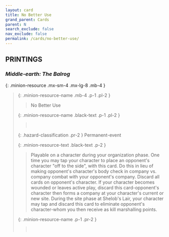```yaml
---
layout: card
title: No Better Use
grand_parent: Cards
parent: N
search_exclude: false
nav_exclude: false
permalink: /cards/no-better-use/
---
```


## PRINTINGS


### _Middle-earth: The Balrog_

{: .minion-resource .mx-sm-4 .mx-lg-8 .mb-4 }
> {: .minion-resource-name .mb-4 .p-1 .pl-2 }
> > <div class="hazard-mp"></div>
> > <div class="card-name">No Better Use</div>
>
> {: .minion-resource-name .black-text .p-1 .pl-2 }
> > &nbsp;
>
> {: .hazard-classification .pr-2 }
> Permanent-event
>
> {: .minion-resource-text .black-text .p-2 }
> > Playable on a character during your organization phase. One time you may tap your character to place an opponent's character "off to the side", with this card. Do this in lieu of making opponent's character's body check in company vs. company combat with your opponent's company. Discard all cards on opponent's character. If your character becomes wounded or leaves active play, discard this card-opponent's character then forms a company at your character's current or new site. During the site phase at Shelob's Lair, your character may tap and discard this card to eliminate opponent's character-whom you then receive as kill marshalling points. 
> 
> {: .minion-resource-name .p-1 .pr-2 }
> > <div class="card-shield"></div>
> > <div class="card-corruption-white">&nbsp;</div>
